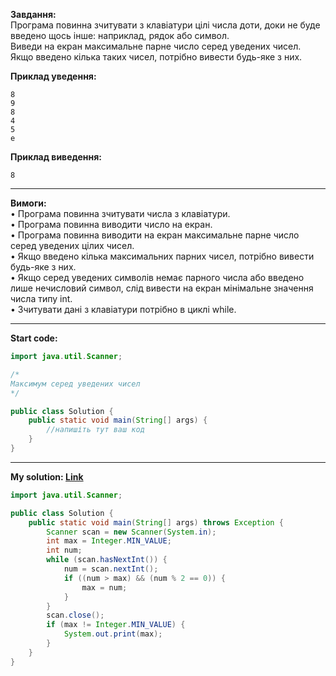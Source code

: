 **Завдання:**  
Програма повинна зчитувати з клавіатури цілі числа доти, доки не буде введено щось інше: наприклад, рядок або символ.  
Виведи на екран максимальне парне число серед уведених чисел. Якщо введено кілька таких чисел, потрібно вивести будь-яке з них.

**Приклад уведення:**  
```
8
9
8
4
5
e
```
**Приклад виведення:**  
```
8
```

---

**Вимоги:**  
• Програма повинна зчитувати числа з клавіатури.  
• Програма повинна виводити число на екран.  
• Програма повинна виводити на екран максимальне парне число серед уведених цілих чисел.  
• Якщо введено кілька максимальних парних чисел, потрібно вивести будь-яке з них.  
• Якщо серед уведених символів немає парного числа або введено лише нечисловий символ, слід вивести на екран мінімальне значення числа типу int.  
• Зчитувати дані з клавіатури потрібно в циклі while.  

---

**Start code:**  
```java
import java.util.Scanner;

/* 
Максимум серед уведених чисел
*/

public class Solution {
    public static void main(String[] args) {
        //напишіть тут ваш код
    }
}
```

---

**My solution: [Link](./src/Solution.java)**  
```java
import java.util.Scanner;

public class Solution {
    public static void main(String[] args) throws Exception {
        Scanner scan = new Scanner(System.in);
        int max = Integer.MIN_VALUE;
        int num;
        while (scan.hasNextInt()) {
            num = scan.nextInt();
            if ((num > max) && (num % 2 == 0)) {
                max = num;
            }
        }
        scan.close();
        if (max != Integer.MIN_VALUE) {
            System.out.print(max);
        }
    }
}

```